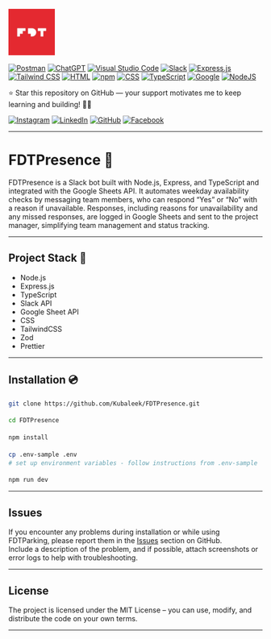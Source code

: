 <p align="left">
  <img src="src/public/img/fivedottwelve.jpg" alt="FiveDotTwelve — App Development Company" width="92px" height="92px">
</p>

[![Postman](https://img.shields.io/badge/Postman-FF6C37?logo=postman&logoColor=white)](#)
[![ChatGPT](https://img.shields.io/badge/ChatGPT-74aa9c?logo=openai&logoColor=white)](#)
[![Visual Studio Code](https://custom-icon-badges.demolab.com/badge/Visual%20Studio%20Code-0078d7.svg?logo=vsc&logoColor=white)](#)
[![Slack](https://img.shields.io/badge/Slack-4A154B?logo=slack&logoColor=fff)](#)
[![Express.js](https://img.shields.io/badge/Express.js-%23404d59.svg?logo=express&logoColor=%2361DAFB)](#)
[![Tailwind CSS](https://img.shields.io/badge/Tailwind%20CSS-%2338B2AC.svg?logo=tailwind-css&logoColor=white)](#)
[![HTML](https://img.shields.io/badge/HTML-%23E34F26.svg?logo=html5&logoColor=white)](#)
[![npm](https://img.shields.io/badge/npm-CB3837?logo=npm&logoColor=fff)](#)
[![CSS](https://img.shields.io/badge/CSS-639?logo=css&logoColor=fff)](#)
[![TypeScript](https://img.shields.io/badge/TypeScript-3178C6?logo=typescript&logoColor=fff)](#)
[![Google](https://img.shields.io/badge/Google-4285F4?logo=google&logoColor=white)](#)
[![NodeJS](https://img.shields.io/badge/Node.js-6DA55F?logo=node.js&logoColor=white)](#)

<p>
⭐ Star this repository on GitHub — your support motivates me to keep learning and building! 🚀✨
</p>

[![Instagram](https://img.shields.io/badge/Instagram-%23E4405F.svg?logo=Instagram&logoColor=white)](https://www.instagram.com/fivedottwelve/)
[![LinkedIn](https://custom-icon-badges.demolab.com/badge/LinkedIn-0A66C2?logo=linkedin-white&logoColor=fff)](https://pl.linkedin.com/company/fivedottwelve)
[![GitHub](https://img.shields.io/badge/GitHub-%23121011.svg?logo=github&logoColor=white)](https://github.com/FiveDotTwelve)
[![Facebook](https://img.shields.io/badge/Facebook-%231877F2.svg?logo=Facebook&logoColor=white)](https://www.facebook.com/fivedottwelve)

---

# FDTPresence 🚀

<p>
FDTPresence is a Slack bot built with Node.js, Express, and TypeScript and integrated with the Google Sheets API. It automates weekday availability checks by messaging team members, who can respond “Yes” or “No” with a reason if unavailable. Responses, including reasons for unavailability and any missed responses, are logged in Google Sheets and sent to the project manager, simplifying team management and status tracking.
</p>

---

## Project Stack 💼

- Node.js  
- Express.js  
- TypeScript  
- Slack API  
- Google Sheet API
- CSS
- TailwindCSS
- Zod
- Prettier

---

## Installation 💿

```bash
git clone https://github.com/Kubaleek/FDTPresence.git

cd FDTPresence

npm install

cp .env-sample .env
# set up environment variables - follow instructions from .env-sample

npm run dev
```

---

## Issues
If you encounter any problems during installation or while using FDTParking, please report them in the [Issues](https://github.com/Kubaleek/FDTPresence/issues) section on GitHub.  
Include a description of the problem, and if possible, attach screenshots or error logs to help with troubleshooting.

---

## License

The project is licensed under the MIT License – you can use, modify, and distribute the code on your own terms.

---

